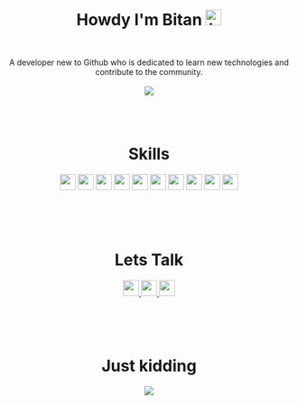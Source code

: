 <h1 align="center">
 Howdy I'm Bitan <img src="https://user-images.githubusercontent.com/1303154/88677602-1635ba80-d120-11ea-84d8-d263ba5fc3c0.gif" width="28px" alt="hi" border-radius="50%">
</h1>
<br>

<p align="center">
  A developer new to Github who is dedicated to learn new technologies and contribute to the community. 
<br>
  <br>
<img src="https://media.giphy.com/media/l0HlNaQ6gWfllcjDO/giphy.gif" >
</p>

<br>
<br>

<h1 align="center">Skills</h2>

<p align="center">
<img  src="https://user-images.githubusercontent.com/53335079/122720956-b727e980-d28d-11eb-9eab-ed0fb38ef7c2.png" height="28"/>
 
<img  src="https://user-images.githubusercontent.com/53335079/122716618-200c6300-d288-11eb-8be8-cfb5c6334499.png" height="28"/>
 
 <img  src="https://user-images.githubusercontent.com/53335079/122716900-7d081900-d288-11eb-97fd-feaf85180711.png" height="28"/>
 
<img  src="https://user-images.githubusercontent.com/53335079/122715959-4978bf00-d287-11eb-83e8-c172bd77bdf9.png" height="28"/>
 
<img  src="https://user-images.githubusercontent.com/53335079/122721292-1c7bda80-d28e-11eb-9dd1-c808dca7096b.png" height="28"/>
 
<img  src="https://user-images.githubusercontent.com/53335079/122716950-901ae900-d288-11eb-905f-338448976bba.png" height="28"/>
 
<img  src="https://user-images.githubusercontent.com/53335079/122717165-dc662900-d288-11eb-8a95-c023ef19c565.png" height="28"/>
 
<img  src="https://user-images.githubusercontent.com/53335079/122717262-fd2e7e80-d288-11eb-8543-0ff1c8d7a883.png" height="28"/>

<img  src="https://user-images.githubusercontent.com/53335079/122721166-f8b89480-d28d-11eb-8b08-9f0ea99fd31f.png" height="28"/>
 
 <img  src="https://user-images.githubusercontent.com/53335079/122719509-e3db0180-d28b-11eb-9acd-c709f257150b.png" height="28"/>
 


</p>


<br>
<br>
<br>

<h1 align="center">Lets Talk</h1>

<p align="center">

  <a href="https://www.linkedin.com/in/bitan-banerjee">
<img  src="https://user-images.githubusercontent.com/53335079/122721925-ce1b0b80-d28e-11eb-8acb-3a6f73298c3f.png" height="28"/>
  </a>

  <a href="mailto:bitanbanerjee06@gmail.com">
<img  src="https://user-images.githubusercontent.com/53335079/122721746-a6c43e80-d28e-11eb-8a88-de6e5312c64a.png" height="28"/>
  </a>
  
  
<a href="https://t.me/Bitan_Banerjee_Official" >
<img   src="https://user-images.githubusercontent.com/53335079/122722102-f86cc900-d28e-11eb-9d0d-f97d102791e3.png" height="28"/>
  </a>
</p>

<br>
<br>
<br>

<h1 align="center">Just kidding</h2>
<p align="center"><img src="https://readme-jokes.vercel.app/api"/></p>


